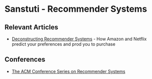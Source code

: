 # Sanstuti - Recommender Systems
## Relevant Articles
- [Deconstructing Recommender Systems](http://spectrum.ieee.org/computing/software/deconstructing-recommender-systems) - How Amazon and Netflix predict your preferences and prod you to purchase

## Conferences
- [The ACM Conference Series on Recommender Systems](https://recsys.acm.org/)
